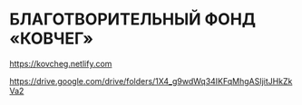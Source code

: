 # БЛАГОТВОРИТЕЛЬНЫЙ ФОНД «КОВЧЕГ»

https://kovcheg.netlify.com

https://drive.google.com/drive/folders/1X4_g9wdWq34IKFqMhgASIjitJHkZkVa2
